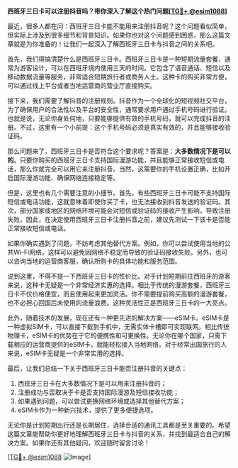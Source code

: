 **西班牙三日卡可以注册抖音吗？带你深入了解这个热门问题[[TG💪+ @esim1088](https://t.me/s/esim1088)]**

最近，很多人都在问：西班牙三日卡能不能用来注册抖音呢？这个问题看似简单，但实际上涉及到很多细节和背景知识。如果你也对这个问题感到困惑，那么这篇文章就是为你准备的！让我们一起深入了解西班牙三日卡与抖音之间的关系吧。

首先，我们得搞清楚什么是西班牙三日卡。西班牙三日卡是一种短期流量套餐，通常为游客设计，可以在西班牙境内使用三天的时间。它包含了语音通话、短信以及移动数据流量等服务，非常适合短期旅行者或商务人士。这种卡的购买非常方便，可以通过线上平台或者当地运营商的营业厅直接购买。

接下来，我们需要了解抖音的注册规则。抖音作为一个全球化的短视频社交平台，为了确保用户的合法性以及平台的安全性，通常要求用户通过手机号码进行验证。也就是说，无论你身处何地，只要能够提供有效的手机号码，就可以完成抖音的注册。不过，这里有一个小前提：这个手机号码必须是真实有效的，并且能够接收验证码。

那么问题来了，西班牙三日卡是否符合这个要求呢？答案是：**大多数情况下是可以的**。只要你购买的西班牙三日卡支持国际漫游功能，并且能够正常接收短信或电话，那么你就完全可以用它来注册抖音。当然，这需要你的手机设置正确，比如开启国际漫游功能、确保网络连接稳定等。

但是，这里也有几个需要注意的小细节。首先，有些西班牙三日卡可能不支持国际短信或电话功能，这就意味着即使你买了卡，也无法接收到抖音发送的验证码。其次，部分国家或地区的网络环境可能会对短信或验证码的接收产生影响，导致注册失败。因此，在决定使用西班牙三日卡注册抖音之前，建议先测试一下该卡是否能正常接收短信或电话。

如果你确实遇到了问题，不妨考虑其他替代方案。例如，你可以尝试使用当地的公共Wi-Fi网络，这样可以避免因网络不稳定而导致的验证码接收失败。另外，也可以咨询当地的运营商客服，确认所购卡的具体功能和服务范围。

说到这里，不得不提一下西班牙三日卡的性价比。对于计划短期前往西班牙的游客来说，这种卡无疑是一个非常经济实惠的选择。相比于传统的漫游套餐，西班牙三日卡不仅价格便宜，而且使用起来更加灵活。你不需要提前购买高额的漫游套餐，也不必担心回国后未使用的流量浪费。这种灵活性正是西班牙三日卡的一大亮点。

此外，随着技术的发展，现在还有一种更先进的解决方案——eSIM卡。eSIM卡是一种虚拟SIM卡，可以直接下载到手机中，无需实体卡槽即可实现联网。相比传统物理卡，eSIM卡的优势在于它的便携性和可更换性。无论你在哪个国家，只需下载相应的运营商提供的eSIM卡，就能轻松接入当地网络。对于经常出国旅行的人来说，eSIM卡无疑是一个非常实用的选择。

最后，让我们总结一下关于西班牙三日卡能否注册抖音的关键点：

1. 西班牙三日卡在大多数情况下是可以用来注册抖音的；
2. 注册成功与否取决于卡是否支持国际漫游及短信接收功能；
3. 如果遇到问题，可以尝试更换网络环境或选择其他替代方案；
4. eSIM卡作为一种新兴技术，提供了更多便捷选项。

无论你是计划短期出行还是长期居住，选择合适的通讯工具都是至关重要的。希望这篇文章能帮助你更好地理解西班牙三日卡与抖音的关系，并找到最适合自己的解决方案。如果你还有其他疑问，欢迎随时留言讨论！

[[TG💪+ @esim1088](https://t.me/s/esim1088) ![Image](https://i.postimg.cc/4NQfJmqS/Snipaste-2025-05-13-00-14-12.png)]